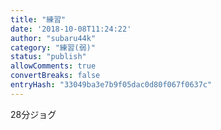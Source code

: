 ```yaml
---
title: "練習"
date: '2018-10-08T11:24:22'
author: "subaru44k"
category: "練習(弱)"
status: "publish"
allowComments: true
convertBreaks: false
entryHash: "33049ba3e7b9f05dac0d80f067f0637c"
---
```

28分ジョグ
